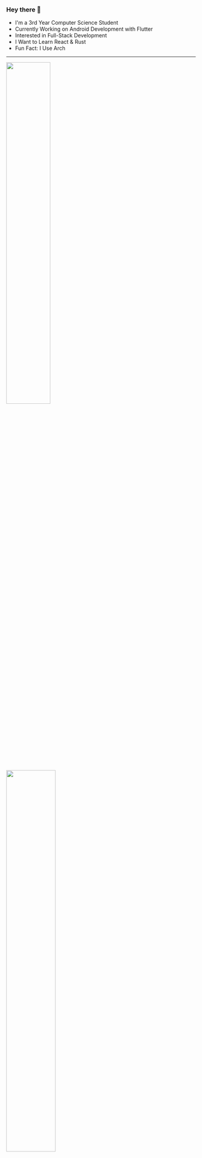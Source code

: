 ### Hey there 👋
- I'm a 3rd Year Computer Science Student
- Currently Working on Android Development with Flutter
- Interested in Full-Stack Development
- I Want to Learn React & Rust
- Fun Fact: I Use Arch

<hr/>

<a href="https://github.com/Darshil-P">
  <img width="48.25%" src="https://github-readme-stats.vercel.app/api?username=darshil-p&count_private=true&hide=issues&show_icons=true&hide_title=true&rank_icon=github&hide_border=true&theme=tokyonight"/>
</a>

<a href="https://github.com/Darshil-P">
  <img width="51%" src="https://github-readme-stats.vercel.app/api/top-langs/?username=darshil-p&count_private=true&layout=compact&hide_title=true&size_weight=0.5&count_weight=0.5&hide_border=true&theme=tokyonight"/>
</a>

<hr>

<a href="https://github.com/Darshil-P/good-game">
		<img width="49.75%" src="https://github-readme-stats.vercel.app/api/pin/?username=darshil-p&repo=good-game&theme=tokyonight&hide_border=true"/>
</a>

<hr>

<a href="https://github.com/Darshil-P">
	<img width="100%" src="https://github-readme-activity-graph.cyclic.app/graph?username=Darshil-P&custom_title=Contribution%20Graph&radius=8&area=true&height=300&hide_border=true&theme=tokyo-night"/>
</a>
